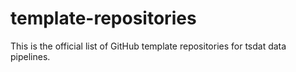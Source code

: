 # template-repositories
This is the official list of GitHub template repositories for tsdat data pipelines. 
